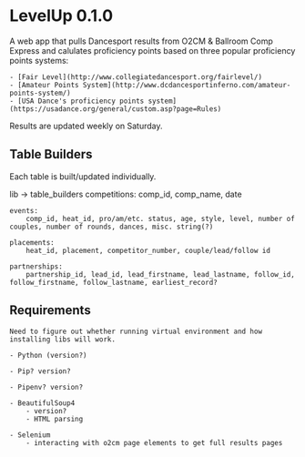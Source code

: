 # LevelUp 0.1.0

A web app that pulls Dancesport results from O2CM & Ballroom Comp Express and calulates proficiency points based on three popular proficiency points systems:

    - [Fair Level](http://www.collegiatedancesport.org/fairlevel/)
    - [Amateur Points System](http://www.dcdancesportinferno.com/amateur-points-system/)
    - [USA Dance's proficiency points system](https://usadance.org/general/custom.asp?page=Rules)

Results are updated weekly on Saturday.

## Table Builders
Each table is built/updated individually.

lib -> table_builders
    competitions:
        comp_id, comp_name, date

    events:
        comp_id, heat_id, pro/am/etc. status, age, style, level, number of couples, number of rounds, dances, misc. string(?)

    placements:
        heat_id, placement, competitor_number, couple/lead/follow id

    partnerships:
        partnership_id, lead_id, lead_firstname, lead_lastname, follow_id, follow_firstname, follow_lastname, earliest_record?


## Requirements

    Need to figure out whether running virtual environment and how installing libs will work.

    - Python (version?)

    - Pip? version?

    - Pipenv? version?

    - BeautifulSoup4
        - version?
        - HTML parsing

    - Selenium
        - interacting with o2cm page elements to get full results pages